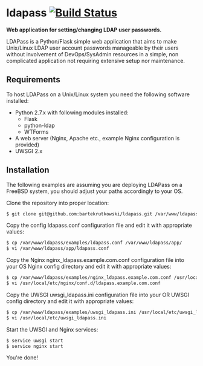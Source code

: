 ldapass [![Build Status](https://travis-ci.org/bartekrutkowski/ldapass.png?branch=master)](https://travis-ci.org/bartekrutkowski/ldapass)
=======
**Web application for setting/changing LDAP user passwords.**

LDAPass is a Python/Flask simple web application that aims to make Unix/Linux LDAP user account passwords manageable by their users without involvement of DevOps/SysAdmin resources in a simple, non complicated application not requiring extensive setup nor maintenance.

## Requirements

To host LDAPass on a Unix/Linux system you need the following software installed:

- Python 2.7.x with following modules installed:
  - Flask
  - python-ldap
  - WTForms
- A web server (Nginx, Apache etc., example Nginx configuration is provided)
- UWSGI 2.x

## Installation

The following examples are assuming you are deploying LDAPass on a FreeBSD system, you should adjust your paths accordingly to your OS.

Clone the repository into proper location:

```sh
$ git clone git@github.com:bartekrutkowski/ldapass.git /var/www/ldapass
```

Copy the config ldapass.conf configuration file and edit it with appropriate values:

```sh
$ cp /var/www/ldapass/examples/ldapass.conf /var/www/ldapass/app/
$ vi /var/www/ldapass/app/ldapass.conf
```

Copy the Nginx nginx_ldapass.example.com.conf configuration file into your OS Nginx config directory and edit it with appropriate values:

```sh
$ cp /var/www/ldapass/examples/nginx_ldapass.example.com.conf /usr/local/etc/nginx/conf.d/ldapass.example.com.conf
$ vi /usr/local/etc/nginx/conf.d/ldapass.example.com.conf
```

Copy the UWSGI uwsgi_ldapass.ini configuration file into your OR UWSGI config directory and edit it with appropriate values:

```sh
$ cp /var/www/ldapass/examples/uwsgi_ldapass.ini /usr/local/etc/uwsgi_ldapass.ini
$ vi /usr/local/etc/uwsgi_ldapass.ini
```

Start the UWSGI and Nginx services:

```sh
$ service uwsgi start
$ service nginx start
```

You're done!